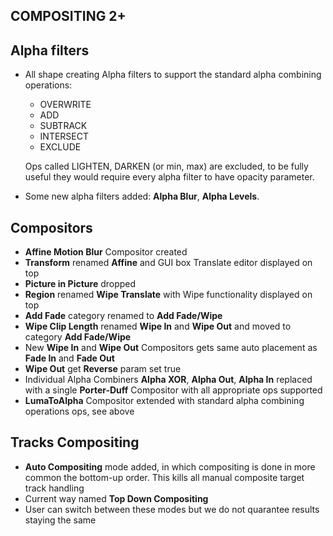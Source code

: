 ## COMPOSITING 2+



## Alpha filters


  * All shape creating Alpha filters to support the standard alpha combining operations:

	* OVERWRITE
	* ADD
	* SUBTRACK
	* INTERSECT
	* EXCLUDE

	Ops called LIGHTEN, DARKEN (or min, max) are excluded, to be fully useful they would require every alpha filter to have opacity parameter.

  * Some new alpha filters added: **Alpha Blur**, **Alpha Levels**.


## Compositors

  * **Affine Motion Blur** Compositor created
  * **Transform** renamed **Affine** and GUI box Translate editor displayed on top
  * **Picture in Picture** dropped
  * **Region** renamed **Wipe Translate** with Wipe functionality displayed on top
  * **Add Fade** category renamed to **Add Fade/Wipe**
  * **Wipe Clip Length** renamed **Wipe In** and **Wipe Out** and moved to category **Add Fade/Wipe**
  * New **Wipe In** and **Wipe Out** Compositors gets same auto placement as **Fade In** and  **Fade Out** 
  *  **Wipe Out** get **Reverse** param set true
  * Individual Alpha Combiners **Alpha XOR**, **Alpha Out**, **Alpha In** replaced with a single **Porter-Duff** Compositor with all appropriate ops supported
  * **LumaToAlpha** Compositor extended with standard alpha combining operations ops, see above

## Tracks Compositing

  * **Auto  Compositing**  mode added, in  which compositing is done in more common the bottom-up order.  This kills all manual composite target track handling
  * Current way named **Top Down Compositing**
  * User can switch between these modes but we do not quarantee results staying the same




